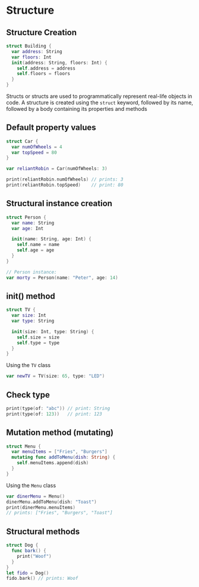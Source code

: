# Structure

## Structure Creation

```swift
struct Building {
  var address: String
  var floors: Int
  init(address: String, floors: Int) {
    self.address = address
    self.floors = floors
  }
}
```

Structs or structs are used to programmatically represent real-life objects in code. A structure is created using the
`struct` keyword, followed by its name, followed by a body containing its properties and methods

## Default property values

```swift
struct Car {
  var numOfWheels = 4
  var topSpeed = 80
}

var reliantRobin = Car(numOfWheels: 3)

print(reliantRobin.numOfWheels) // prints: 3
print(reliantRobin.topSpeed)    // print: 80
```

## Structural instance creation

```swift
struct Person {
  var name: String
  var age: Int

  init(name: String, age: Int) {
    self.name = name
    self.age = age
  }
}

// Person instance:
var morty = Person(name: "Peter", age: 14)
```

## init() method

```swift
struct TV {
  var size: Int
  var type: String

  init(size: Int, type: String) {
    self.size = size
    self.type = type
  }
}
```

Using the `TV` class

```swift
var newTV = TV(size: 65, type: "LED")
```

## Check type

```swift
print(type(of: "abc")) // print: String
print(type(of: 123))   // print: 123
```

## Mutation method (mutating)

```swift
struct Menu {
  var menuItems = ["Fries", "Burgers"]
  mutating func addToMenu(dish: String) {
    self.menuItems.append(dish)
  }
}
```

Using the `Menu` class

```swift
var dinerMenu = Menu()
dinerMenu.addToMenu(dish: "Toast")
print(dinerMenu.menuItems)
// prints: ["Fries", "Burgers", "Toast"]
```

## Structural methods

```swift
struct Dog {
  func bark() {
    print("Woof")
  }
}
let fido = Dog()
fido.bark() // prints: Woof
```
